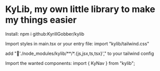 # KyLib, my own little library to make my things easier
Install: npm i github:KyrillGobber/kylib

Import styles in main.tsx or your entry file: import "kylib/tailwind.css"

add "'./node_modules/kylib/**/*.{js,jsx,ts,tsx}'," to your tailwind config

Import the wanted components: import { KyNav } from "kylib";

